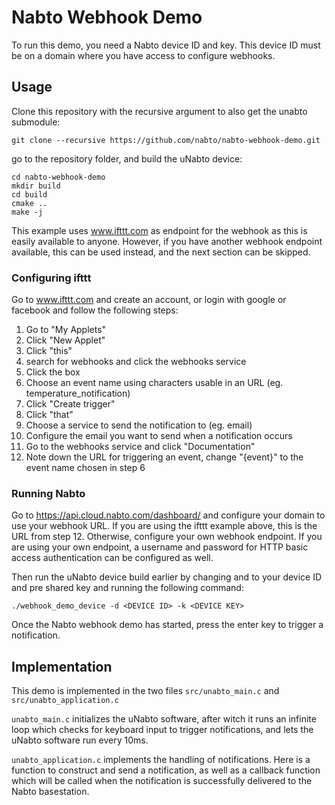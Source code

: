 # Nabto Webhook Demo

To run this demo, you need a Nabto device ID and key. This device ID must be on a domain where you have access to configure webhooks.

## Usage
Clone this repository with the recursive argument to also get the unabto submodule:
```
git clone --recursive https://github.com/nabto/nabto-webhook-demo.git
```

go to the repository folder, and build the uNabto device:
```
cd nabto-webhook-demo
mkdir build
cd build
cmake ..
make -j
```

This example uses www.ifttt.com as endpoint for the webhook as this is easily available to anyone. However, if you have another webhook endpoint available, this can be used instead, and the next section can be skipped.

### Configuring ifttt
Go to www.ifttt.com and create an account, or login with google or facebook and follow the following steps:

 1. Go to "My Applets"
 2. Click "New Applet"
 3. Click "this"
 4. search for webhooks and click the webhooks service
 5. Click the box
 6. Choose an event name using characters usable in an URL (eg. temperature_notification)
 7. Click "Create trigger"
 8. Click "that"
 9. Choose a service to send the notification to (eg. email)
 10. Configure the email you want to send when a notification occurs
 11. Go to the webhooks service and click "Documentation"
 12. Note down the URL for triggering an event, change "{event}" to the event name chosen in step 6

### Running Nabto

Go to https://api.cloud.nabto.com/dashboard/ and configure your domain to use your webhook URL. If you are using the ifttt example above, this is the URL from step 12. Otherwise, configure your own webhook endpoint. If you are using your own endpoint, a username and password for HTTP basic access authentication can be configured as well.

Then run the uNabto device build earlier by changing <DEVICE ID> and <DEVICE KEY> to your device ID and pre shared key and running the following command:
```
./webhook_demo_device -d <DEVICE ID> -k <DEVICE KEY>
```
Once the Nabto webhook demo has started, press the enter key to trigger a notification.

## Implementation

This demo is implemented in the two files `src/unabto_main.c` and `src/unabto_application.c`

`unabto_main.c` initializes the uNabto software, after witch it runs an infinite loop which checks for keyboard input to trigger notifications, and lets the uNabto software run every 10ms.

`unabto_application.c` implements the handling of notifications. Here is a function to construct and send a notification, as well as a callback function which will be called when the notification is successfully delivered to the Nabto basestation.
